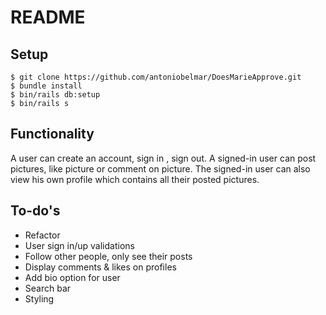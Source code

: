 # README


## Setup
```
$ git clone https://github.com/antoniobelmar/DoesMarieApprove.git
$ bundle install
$ bin/rails db:setup
$ bin/rails s
```
## Functionality
A user can create an account, sign in , sign out. A signed-in user can post pictures, like picture or comment on picture. The signed-in user can also view his own profile which contains all their posted pictures.

## To-do's
- Refactor
- User sign in/up validations
- Follow other people, only see their posts
- Display comments & likes on profiles
- Add bio option for user
- Search bar
- Styling
